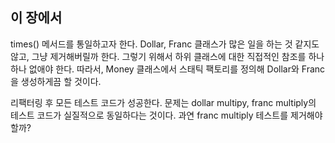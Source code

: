 ## 이 장에서
times() 메서드를 통일하고자 한다. Dollar, Franc 클래스가 많은 일을 하는 것 같지도 않고, 그냥 제거해버릴까 한다. 그렇기 위해서 하위 클래스에 대한 직접적인 참조를 하나하나 없애야 한다. 따라서, Money 클래스에서 스태틱 팩토리를 정의해 Dollar와 Franc을 생성하게끔 할 것이다.

리팩터링 후 모든 테스트 코드가 성공한다. 문제는 dollar multipy, franc multiply의 테스트 코드가 실질적으로 동일하다는 것이다. 과연 franc multiply 테스트를 제거해야 할까?